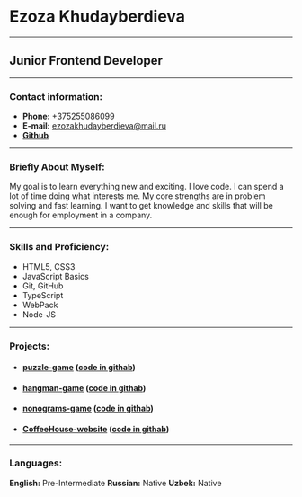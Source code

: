 # Ezoza Khudayberdieva
***
## Junior Frontend Developer

***
### Contact information:
* **Phone:** +375255086099
* **E-mail:** ezozakhudayberdieva@mail.ru
* **[Github]("https://github.com/Ezoza111")**

***
### Briefly About Myself:
My goal is to learn everything new and exciting. I love code. 
I can spend a lot of time doing what interests me. 
My core strengths are in problem solving and fast learning. 
I want to get knowledge and skills that will be enough for employment in a company.

***
### Skills and Proficiency:
* HTML5, CSS3
* JavaScript Basics
* Git, GitHub 
* TypeScript 
* WebPack
* Node-JS

***
### Projects:
  * #### **[puzzle-game]("https://ezoza111-rss-puzzle.netlify.app/")** (**[code in githab]("https://github.com/rolling-scopes-school/ezoza111-JSFE2023Q4/tree/hangman")**)
  * #### **[hangman-game]("https://incomparable-pudding-33e6ab.netlify.app/")** (**[code in githab]("https://github.com/rolling-scopes-school/ezoza111-JSFE2023Q4/tree/hangman")**)
  * #### **[nonograms-game]("https://poetic-bubblegum-daf553.netlify.app/")** (**[code in githab]("https://github.com/rolling-scopes-school/ezoza111-JSFE2023Q4/tree/nonograms")**)
  * #### **[CoffeeHouse-website]("dashing-starlight-d389de")** (**[code in githab]("https://github.com/rolling-scopes-school/ezoza111-JSFE2023Q4/tree/coffee-house-week3")**)


 ***
 ### Languages:
**English:** Pre-Intermediate
**Russian:** Native
**Uzbek:** Native
